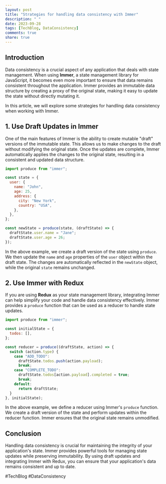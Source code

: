 ```yaml
---
layout: post
title: "Strategies for handling data consistency with Immer"
description: " "
date: 2023-09-28
tags: [TechBlog, DataConsistency]
comments: true
share: true
---
```


## Introduction

Data consistency is a crucial aspect of any application that deals with state management. When using **Immer**, a state management library for JavaScript, it becomes even more important to ensure that data remains consistent throughout the application. Immer provides an immutable data structure by creating a proxy of the original state, making it easy to update the state without directly mutating it.

In this article, we will explore some strategies for handling data consistency when working with Immer.

## 1. Use Draft Updates in Immer

One of the main features of Immer is the ability to create mutable "draft" versions of the immutable state. This allows us to make changes to the draft without modifying the original state. Once the updates are complete, Immer automatically applies the changes to the original state, resulting in a consistent and updated data structure.

```javascript
import produce from "immer";

const state = {
  user: {
    name: "John",
    age: 25,
    address: {
      city: "New York",
      country: "USA",
    },
  },
};

const newState = produce(state, (draftState) => {
  draftState.user.name = "Jane";
  draftState.user.age = 26;
});
```

In the above example, we create a draft version of the state using `produce`. We then update the `name` and `age` properties of the `user` object within the draft state. The changes are automatically reflected in the `newState` object, while the original `state` remains unchanged.

## 2. Use Immer with Redux

If you are using **Redux** as your state management library, integrating Immer can help simplify your code and handle data consistency effectively. Immer provides a `produce` function that can be used as a reducer to handle state updates.

```javascript
import produce from "immer";

const initialState = {
  todos: [],
};

const reducer = produce((draftState, action) => {
  switch (action.type) {
    case "ADD_TODO":
      draftState.todos.push(action.payload);
      break;
    case "COMPLETE_TODO":
      draftState.todos[action.payload].completed = true;
      break;
    default:
      return draftState;
  }
}, initialState);
```

In the above example, we define a reducer using Immer's `produce` function. We create a draft version of the state and perform updates within the reducer function. Immer ensures that the original state remains unmodified.

## Conclusion

Handling data consistency is crucial for maintaining the integrity of your application's state. Immer provides powerful tools for managing state updates while preserving immutability. By using draft updates and integrating Immer with Redux, you can ensure that your application's data remains consistent and up to date.

#TechBlog #DataConsistency
